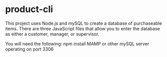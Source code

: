 # product-cli

This project uses Node.js and mySQL to create a database of purchaseable items. There are three JavaScript files that allow you to enter the database as either a customer, manager, or supervisor.

You will need the following:
  npm install
  MAMP or other mySQL server operating on port 3306 
